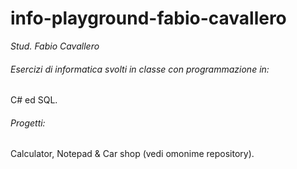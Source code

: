 # info-playground-fabio-cavallero

_Stud. Fabio Cavallero_

###### Esercizi di informatica svolti in classe con programmazione in:

C# ed SQL.

###### Progetti: 

Calculator, Notepad & Car shop (vedi omonime repository).
